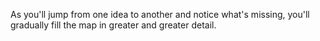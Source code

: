 As you'll jump from one idea to another and notice what's missing, you'll gradually fill the map in greater and greater detail.
